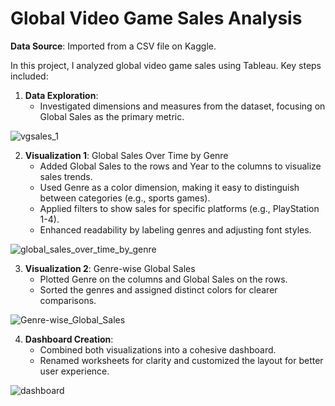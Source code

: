 # Global Video Game Sales Analysis #

**Data Source**: Imported from a CSV file on Kaggle.

In this project, I analyzed global video game sales using Tableau. Key steps included:

1. **Data Exploration**:
    - Investigated dimensions and measures from the dataset, focusing on Global Sales as the primary metric.
  
![vgsales_1](https://github.com/user-attachments/assets/eeb2c0c0-fd8d-4f77-aa5c-246ac5dcdfda)

2. **Visualization 1**: Global Sales Over Time by Genre
    - Added Global Sales to the rows and Year to the columns to visualize sales trends.
    - Used Genre as a color dimension, making it easy to distinguish between categories (e.g., sports games).
    - Applied filters to show sales for specific platforms (e.g., PlayStation 1-4).
    - Enhanced readability by labeling genres and adjusting font styles.

![global_sales_over_time_by_genre](https://github.com/user-attachments/assets/59edd39a-2db5-41db-b00c-f12aac72eb23)

3. **Visualization 2**: Genre-wise Global Sales
    - Plotted Genre on the columns and Global Sales on the rows.
    - Sorted the genres and assigned distinct colors for clearer comparisons.

![Genre-wise_Global_Sales](https://github.com/user-attachments/assets/11746004-5654-448a-983c-96ee68181b7f)

4. **Dashboard Creation**:
    - Combined both visualizations into a cohesive dashboard.
    - Renamed worksheets for clarity and customized the layout for better user experience.

![dashboard](https://github.com/user-attachments/assets/71f21d7d-15f1-4c68-a028-8d7ec01cb199)

